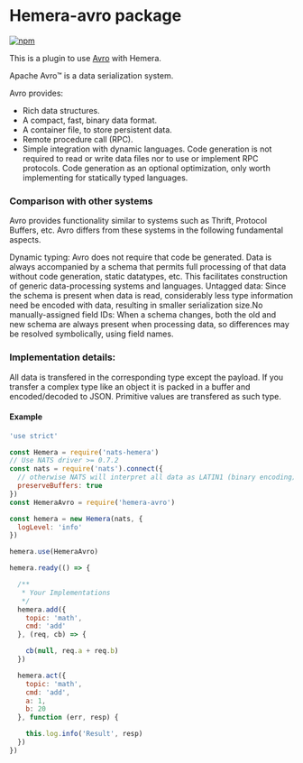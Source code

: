 # Hemera-avro package

[![npm](https://img.shields.io/npm/v/hemera-avro.svg?maxAge=3600)](https://www.npmjs.com/package/hemera-avro)

This is a plugin to use [Avro](https://avro.apache.org) with Hemera.

Apache Avro™ is a data serialization system.

Avro provides:

* Rich data structures.
* A compact, fast, binary data format.
* A container file, to store persistent data.
* Remote procedure call (RPC).
* Simple integration with dynamic languages. Code generation is not required to read or write data files nor to use or implement RPC protocols. Code generation as an optional optimization, only worth implementing for statically typed languages.

### Comparison with other systems
Avro provides functionality similar to systems such as Thrift, Protocol Buffers, etc. Avro differs from these systems in the following fundamental aspects.

Dynamic typing: Avro does not require that code be generated. Data is always accompanied by a schema that permits full processing of that data without code generation, static datatypes, etc. This facilitates construction of generic data-processing systems and languages.
Untagged data: Since the schema is present when data is read, considerably less type information need be encoded with data, resulting in smaller serialization size.No manually-assigned field IDs: When a schema changes, both the old and new schema are always present when processing data, so differences may be resolved symbolically, using field names.

### Implementation details:

All data is transfered in the corresponding type except the payload. If you transfer a complex type like an object it is packed in a buffer and encoded/decoded to JSON. Primitive values are transfered as such type.


#### Example

```js
'use strict'

const Hemera = require('nats-hemera')
// Use NATS driver >= 0.7.2
const nats = require('nats').connect({ 
  // otherwise NATS will interpret all data as LATIN1 (binary encoding)
  preserveBuffers: true
})
const HemeraAvro = require('hemera-avro')

const hemera = new Hemera(nats, {
  logLevel: 'info'
})

hemera.use(HemeraAvro)

hemera.ready(() => {

  /**
   * Your Implementations
   */
  hemera.add({
    topic: 'math',
    cmd: 'add'
  }, (req, cb) => {

    cb(null, req.a + req.b)
  })

  hemera.act({
    topic: 'math',
    cmd: 'add',
    a: 1,
    b: 20
  }, function (err, resp) {

    this.log.info('Result', resp)
  })
})

```
